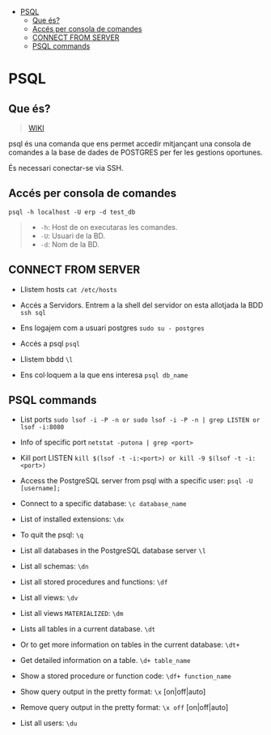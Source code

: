 <!-- TOC INICIO -->
- [PSQL](#psql)
  - [Que és?](#que-és)
  - [Accés per consola de comandes](#accés-per-consola-de-comandes)
  - [CONNECT FROM SERVER](#connect-from-server)
  - [PSQL commands](#psql-commands)
<!-- TOC FIN -->

# PSQL

## Que és?

> [WIKI](https://ayuda.guebs.com/usar-psql-conectar-base-datos-postgresql/)

psql és una comanda que ens permet accedir mitjançant una consola de comandes a la base de dades de POSTGRES per fer les gestions oportunes. 

És necessari conectar-se via SSH.

## Accés per consola de comandes

`psql -h localhost -U erp -d test_db`

> * `-h`: Host de on executaras les comandes.
> * `-U`: Usuari de la BD.
> * `-d`: Nom de la BD.

## CONNECT FROM SERVER

* Llistem hosts
`cat /etc/hosts`

* Accés a Servidors. Entrem a la shell del servidor on esta allotjada la BDD
`ssh sql`

* Ens logajem com a usuari postgres
`sudo su - postgres`

* Accés a psql
`psql`

* Llistem bbdd
`\l`

* Ens col·loquem a la que ens interesa
`psql db_name`


## PSQL commands

* List ports
`
sudo lsof -i -P -n
or
sudo lsof -i -P -n | grep LISTEN
or 
lsof -i:8080
`

* Info of specific port
`netstat -putona | grep <port>`

* Kill port LISTEN
`
kill $(lsof -t -i:<port>)
or
kill -9 $(lsof -t -i:<port>)
`

* Access the PostgreSQL server from psql with a specific user:
`psql -U [username];`

* Connect to a specific database:
`\c database_name`

* List of installed extensions:
`\dx`

* To quit the psql:
`\q`

* List all databases in the PostgreSQL database server
`\l`

* List all schemas:
`\dn`

* List all stored procedures and functions:
`\df`

* List all views:
`\dv`

* List all views `MATERIALIZED`:
`\dm`

* Lists all tables in a current database.
`\dt`

* Or to get more information on tables in the current database:
`\dt+`

* Get detailed information on a table.
`\d+ table_name`

* Show a stored procedure or function code:
`\df+ function_name`

* Show query output in the pretty format:
`\x` [on|off|auto]
 
* Remove query output in the pretty format:
`\x off` [on|off|auto]

* List all users:
`\du`
